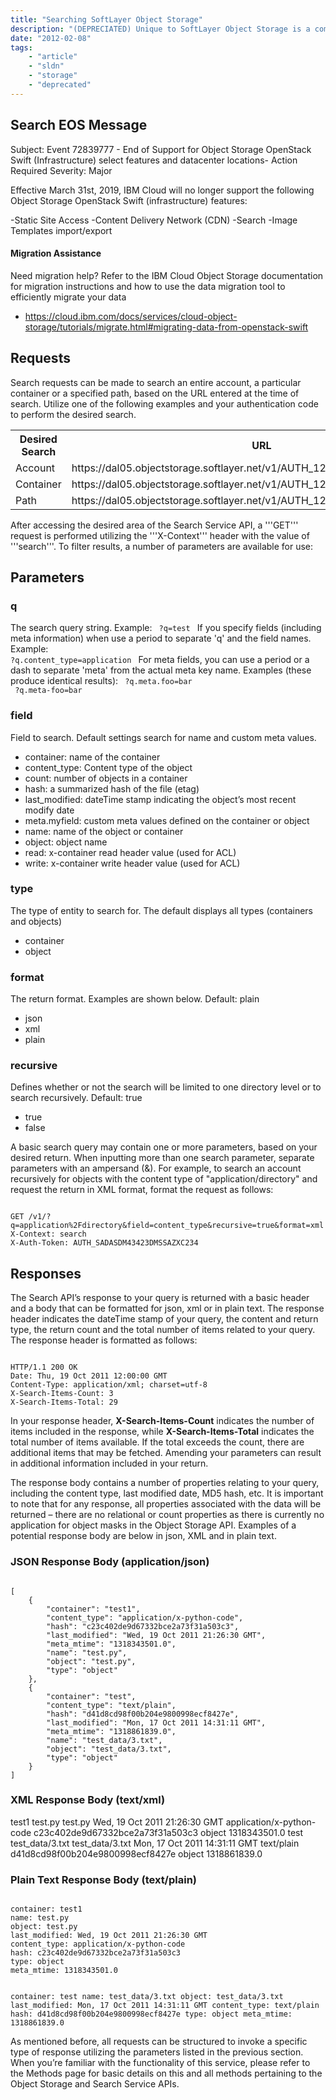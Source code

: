 ```yaml
---
title: "Searching SoftLayer Object Storage"
description: "(DEPRECIATED) Unique to SoftLayer Object Storage is a comprehensive search tool unlike any you have seen before.  SoftLayer’s integrated search service allows users to search the index based on account, container or path and provides numerous parameters to assist in filtering the search results. The Search Service API is built on top of the existing Object Storage API and indexes metadata on accounts, containers, and objects while providing a familiar interface to search the index."
date: "2012-02-08"
tags:
    - "article"
    - "sldn"
    - "storage"
    - "deprecated"
---
```


## Search EOS Message

Subject: Event 72839777 - End of Support for Object Storage OpenStack Swift (Infrastructure) select features and datacenter locations- Action Required
Severity: Major

Effective March 31st, 2019, IBM Cloud will no longer support the following Object Storage OpenStack Swift (infrastructure) features:

-Static Site Access
-Content Delivery Network (CDN)
-Search
-Image Templates import/export  

#### Migration Assistance
Need migration help? Refer to the IBM Cloud Object Storage documentation for migration instructions and how to use the data migration tool to efficiently migrate your data
- https://cloud.ibm.com/docs/services/cloud-object-storage/tutorials/migrate.html#migrating-data-from-openstack-swift


## Requests
Search requests can be made to search an entire account, a particular container or a specified path, based on the URL entered at the time of search.  Utilize one of the following examples and your authentication code to perform the desired search.

<table>
<tr><th>Desired Search</th><th>URL</th></tr>
<tr>
<td>Account</td><td>https://dal05.objectstorage.softlayer.net/v1/AUTH_12345ABCDE</td>
</tr>
<tr>
<td>Container</td><td>https://dal05.objectstorage.softlayer.net/v1/AUTH_12345ABCDE/container</td>
</tr>
<tr>
<td>Path</td><td>https://dal05.objectstorage.softlayer.net/v1/AUTH_12345ABCDE/container/path</td>
</tr>
</table>

After accessing the desired area of the Search Service API, a '''GET''' request is performed utilizing the '''X-Context''' header with the value of '''search'''.  To filter results, a number of parameters are available for use:

## Parameters
### q
The search query string.
Example:
<code>
?q=test
</code>
If you specify fields (including meta information) when use a period to separate 'q' and the field names.
Example:
<code>
?q.content_type=application
</code>
For meta fields, you can use a period or a dash to separate 'meta' from the actual meta key name.
Examples (these produce identical results):
<code>
?q.meta.foo=bar
</code>
<code>
?q.meta-foo=bar
</code>


### field
Field to search.  Default settings search for name and custom meta values.

* container: name of the container
* content_type: Content type of the object
* count: number of objects in a container
* hash: a summarized hash of the file (etag)
* last_modified: dateTime stamp indicating the object’s most recent modify date
* meta.myfield: custom meta values defined on the container or object
* name: name of the object or container
* object: object name
* read: x-container read header value (used for ACL)
* write: x-container write header value (used for ACL)

### type
The type of entity to search for. The default displays all types (containers and objects)

* container
* object

### format
The return format. Examples are shown below. Default: plain

* json
* xml
* plain

### recursive
Defines whether or not the search will be limited to one directory level or to search recursively. Default: true

* true
* false

A basic search query may contain one or more parameters, based on your desired return.  When inputting more than one search parameter, separate parameters with an ampersand (&).  For example, to search an account recursively for objects with the content type of "application/directory" and request the return in XML format, format the request as follows:

<code>
GET /v1/<account>?q=application%2Fdirectory&field=content_type&recursive=true&format=xml
X-Context: search
X-Auth-Token: AUTH_SADASDM43423DMSSAZXC234
</code>

## Responses
The Search API’s response to your query is returned with a basic header and a body that can be formatted for json, xml or in plain text.  The response header indicates the dateTime stamp of your query, the content and return type, the return count and the total number of items related to your query. The response header is formatted as follows:

<code>
HTTP/1.1 200 OK
Date: Thu, 19 Oct 2011 12:00:00 GMT
Content-Type: application/xml; charset=utf-8
X-Search-Items-Count: 3
X-Search-Items-Total: 29
</code>

In your response header, **X-Search-Items-Count** indicates the number of items included in the response, while **X-Search-Items-Total** indicates the total number of items available.  If the total exceeds the count, there are additional items that may be fetched.  Amending your parameters can result in additional information included in your return.

The response body contains a number of properties relating to your query, including the content type, last modified date, MD5 hash, etc.  It is important to note that for any response, all properties associated with the data will be returned – there are no relational or count properties as there is currently no application for object masks in the Object Storage API.  Examples of a potential response body are below in json, XML and in plain text.

### JSON Response Body (application/json)
<code>
[
    {
        "container": "test1",
        "content_type": "application/x-python-code",
        "hash": "c23c402de9d67332bce2a73f31a503c3",
        "last_modified": "Wed, 19 Oct 2011 21:26:30 GMT",
        "meta_mtime": "1318343501.0",
        "name": "test.py",
        "object": "test.py",
        "type": "object"
    },
    {
        "container": "test",
        "content_type": "text/plain",
        "hash": "d41d8cd98f00b204e9800998ecf8427e",
        "last_modified": "Mon, 17 Oct 2011 14:31:11 GMT",
        "meta_mtime": "1318861839.0",
        "name": "test_data/3.txt",
        "object": "test_data/3.txt",
        "type": "object"
    }   
]
</code>

### XML Response Body (text/xml)
<xml>
<?xml version="1.0" encoding="UTF-8"?>
<results>
    <object>
        <container>test1</container>
        <name>test.py</name>
        <object>test.py</object>
        <last_modified>Wed, 19 Oct 2011 21:26:30 GMT</last_modified>
        <content_type>application/x-python-code</content_type>
        <hash>c23c402de9d67332bce2a73f31a503c3</hash>
        <type>object</type>
        <meta_mtime>1318343501.0</meta_mtime>
    </object>
    <object>
        <container>test</container>
        <name>test_data/3.txt</name>
        <object>test_data/3.txt</object>
        <last_modified>Mon, 17 Oct 2011 14:31:11 GMT</last_modified>
        <content_type>text/plain</content_type>
        <hash>d41d8cd98f00b204e9800998ecf8427e</hash>
        <type>object</type>
        <meta_mtime>1318861839.0</meta_mtime>
    </object>
</results>
</xml>

### Plain Text Response Body (text/plain)
<code>
container: test1
name: test.py
object: test.py
last_modified: Wed, 19 Oct 2011 21:26:30 GMT
content_type: application/x-python-code
hash: c23c402de9d67332bce2a73f31a503c3
type: object
meta_mtime: 1318343501.0
 
container: test
name: test_data/3.txt
object: test_data/3.txt
last_modified: Mon, 17 Oct 2011 14:31:11 GMT
content_type: text/plain
hash: d41d8cd98f00b204e9800998ecf8427e
type: object
meta_mtime: 1318861839.0
</code>

As mentioned before, all requests can be structured to invoke a specific type of response utilizing the parameters listed in the previous section.  When you’re familiar with the functionality of this service, please refer to the Methods page for basic details on this and all methods pertaining to the Object Storage and Search Service APIs.
